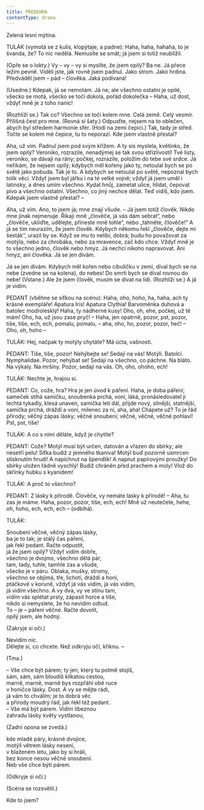 ```yaml
---
title: PŘEDEHRA
contentType: drama
---
```


<section>

Zelená lesní mýtina.

TULÁK (vymotá se z kulis, klopýtaje, a padne): Haha, haha, hahaha, to je švanda, že? To nic nedělá. Nemusíte se smát; já jsem si totiž neublížil.

(Opře se o lokty.) Vy – vy – vy si myslíte, že jsem opilý? Ba ne. Já přece ležím pevně. Viděli jste, jak rovně jsem padnul. Jako strom. Jako hrdina. Předváděl jsem – pád – člověka. Jaká podívaná!

(Usedne.) Kdepak, já se nemotám. Já ne, ale všechno ostatní je opilé, všecko se motá, všecko se točí dokola, pořád dokolečka – Haha, už dost, vždyť mně je z toho nanic!

(Rozhlíží se.) Tak co? Všechno se točí kolem mne. Celá země. Celý vesmír. Přílišná čest pro mne. (Rovná si šaty.) Odpusťte, nejsem na to oblečen, abych byl středem harmonie sfér. (Hodí na zemi čepici.) Tak, tady je střed. Točte se kolem mé čepice, tu to neporazí. Kde jsem vlastně přestal?

Aha, už vím. Padnul jsem pod svým křížem. A ty sis myslela, květinko, že jsem opilý? Veroniko, rozrazile, nenadýmej se tak svou střízlivostí! Tvé listy, veroniko, se dávají na rány; počkej, rozrazile, položím do tebe své srdce. Já neříkám, že nejsem opilý; kdybych měl kořeny jako ty, netoulal bych se po světě jako pobuda. Tak je to. A kdybych se netoulal po světě, nepoznal bych tolik věcí. Vždyť jsem byl jářku i na té velké vojně; vždyť já jsem uměl i latinsky, a dnes umím všechno. Kydat hnůj, zametat ulice, hlídat, čepovat pivo a všechno ostatní. Všechno, co jiný nechce dělat. Teď vidíš, kdo jsem. Kdepak jsem vlastně přestal? –

Aha, už vím. Ano, to jsem já; mne znají všude. – Já jsem totiž člověk. Nikdo mne jinak nejmenuje. Říkají mně „člověče, já vás dám sebrat“, nebo „člověče, ukliďte, udělejte, přineste mně tohle“, nebo „táhněte, člověče!“ A já se tím neurazím, že jsem člověk. Kdybych někomu řekl „člověče, dejte mi šesták“, urazil by se. Když se mu to nelíbí, dobrá; budu ho považovat za motýla, nebo za chrobáka, nebo za mravence, zač kdo chce. Vždyť mně je to všechno jedno, člověk nebo hmyz. Já nechci nikoho napravovat. Ani hmyz, ani člověka. Já se jen dívám.

Já se jen dívám. Kdybych měl kořen nebo cibuličku v zemi, díval bych se na nebe (zvedne se na kolena), do nebes! Do smrti bych se díval rovnou do nebe! (Vstane.) Ale že jsem člověk, musím se dívat na lidi. (Rozhlíží se.) A já je vidím.

PEDANT (vběhne se síťkou na scénu): Haha, oho, hoho, ha, haha, ach ty krásné exempláře! Apatura Iris! Apatura Clythia! Barvoměnka duhová a batolec modrolesklý! Haha, ty nádherné kusy! Oho, oh, ehe, počkej, už tě mám! Oho, ha, už jsou zase pryč! – Haha, jen opatrně, pozor, pst, pozor, tiše, tiše, ech, ech, pomalu, pomalu, – aha, oho, ho, pozor, pozor, heč! – Oho, oh, hoho –

TULÁK: Hej, načpak ty motýly chytáte? Má úcta, vašnosti.

PEDANT: Tiše, tiše, pozor! Nehýbejte se! Sedají na vás! Motýli. Batolci. Nymphalidae. Pozor, nehýbat se! Sedají na všechno, co páchne. Na bláto. Na výkaly. Na mršiny. Pozor, sedají na vás. Oh, oho, ohoho, ech!

TULÁK: Nechte je, hrajou si.

PEDANT: Co, cože, hra? Hra je jen úvod k páření. Haha, je doba páření; sameček stíhá samičku, snoubenka prchá, voní, láká, pronásledovatel ji lechtá tykadly, klesá unaven, samička letí dál, přijde nový, silnější, statnější, samička prchá, dráždí a voní, milenec za ní, aha, aha! Chápete už? To je řád přírody; věčný zápas lásky; věčné snoubení; věčné, věčné, věčné pohlaví! Pst, pst, tiše!

TULÁK: A co s nimi děláte, když je chytíte?

PEDANT: Cože? Motýl musí být určen, datován a vřazen do sbírky; ale nesetři pelu! Síťka budiž z jemného tkaniva! Motýl buď pozorně usmrcen stisknutím hrudi! A napíchnut na špendlík! A napnut papírovými proužky! Do sbírky uložen řádně vyschlý! Budiž chráněn před prachem a moly! Vlož do skřínky hubku s kyanidem!

TULÁK: A proč to všechno?

PEDANT: Z lásky k přírodě. Člověče, vy nemáte lásky k přírodě! – Aha, tu zas je máme. Haha, pozor, pozor, tiše, ech, ech! Mně už neutečete, hehe, oh, hoho, ech, ech, ech – (odbíhá).

TULÁK:

Snoubení věčné, věčný zápas lásky,  
ba je to tak; je stálý čas páření,  
jak řekl pedant. Račte odpustit,  
já že jsem opilý? Vždyť vidím dobře,  
všechno je dvojmo, všechno dělá pár,  
tam, tady, tuhle, tamhle zas a všude,  
všecko je v páru. Oblaka, mušky, stromy,  
všechno se objímá, tře, lichotí, dráždí a honí,  
ptáčkové v koruně, vždyť já vás vidím, já vás vidím,  
já vidím všechno. A vy dva, vy ve stínu tam,  
vidím vás splétat prsty, zápasit horce a tiše,  
nikdo si nemyslete, že ho nevidím odtud.  
To – je – páření věčné. Račte dovolit,  
opilý jsem, ale hodný.

(Zakryje si oči.)

Nevidím nic.  
Dělejte si, co chcete. Než odkryju oči, křiknu. –

(Tma.)

– Vše chce být párem; ty jen, který tu potmě stojíš,  
sám, sám, sám bloudíš klikatou cestou,  
marně, marně, marně bys rozpřáhl obě ruce  
v honičce lásky. Dost. A vy se mějte rádi,  
já vám to chválím; je to dobrá věc  
a přírody moudrý řád, jak řekl též pedant.  
– Vše má být párem. Vidím líbeznou  
zahradu lásky květy vystlanou,

(Zadní opona se zvedá.)

kde mladé páry, krásné dvojice,  
motýli větrem lásky nesení,  
v blaženém letu, jako by si hráli,  
bez konce nesou věčné snoubení.  
Neb vše chce býti párem.

(Odkryje si oči.)

(Scéna se rozsvětlí.)

Kde to jsem?

</section>

